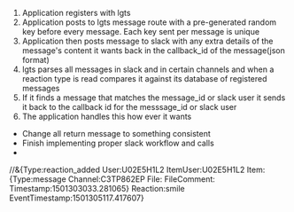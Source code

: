 1) Application registers with lgts
2) Application posts to lgts message route with a pre-generated random key before every message. Each key sent per message is unique
3) Application then posts message to slack with any extra details of the message's content it wants back in the callback_id of the message(json format)
4) lgts parses all messages in slack and in certain channels and when a reaction type is read compares it against its database of registered messages
5) If it finds a message that matches the message_id or slack user it sends it back to the callback id for the messsage_id or slack user
6) The application handles this how ever it wants


* Change all return message to something consistent
* Finish implementing proper slack workflow and calls
* 

//&{Type:reaction_added User:U02E5H1L2 ItemUser:U02E5H1L2 Item:{Type:message Channel:C3TP862EP File: FileComment: Timestamp:1501303033.281065} Reaction:smile EventTimestamp:1501305117.417607}
